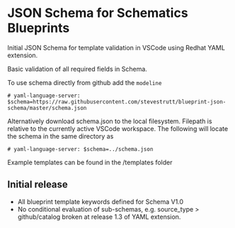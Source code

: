 # JSON Schema for Schematics Blueprints

Initial JSON Schema for template validation in VSCode using Redhat YAML extension. 

Basic validation of all required fields in Schema. 

To use schema directly from github add the `modeline`

`# yaml-language-server: $schema=https://raw.githubusercontent.com/stevestrutt/blueprint-json-schema/master/schema.json`

Alternatively download schema.json to the local filesystem. Filepath is relative to the currently active VSCode workspace. The following will locate the schema in the same directory as   

`# yaml-language-server: $schema=../schema.json`

Example templates can be found in the /templates folder


## Initial release
- All blueprint template keywords defined for Schema V1.0
- No conditional evaluation of sub-schemas, e.g. source_type > github/catalog broken at release 1.3 of YAML extension. 


